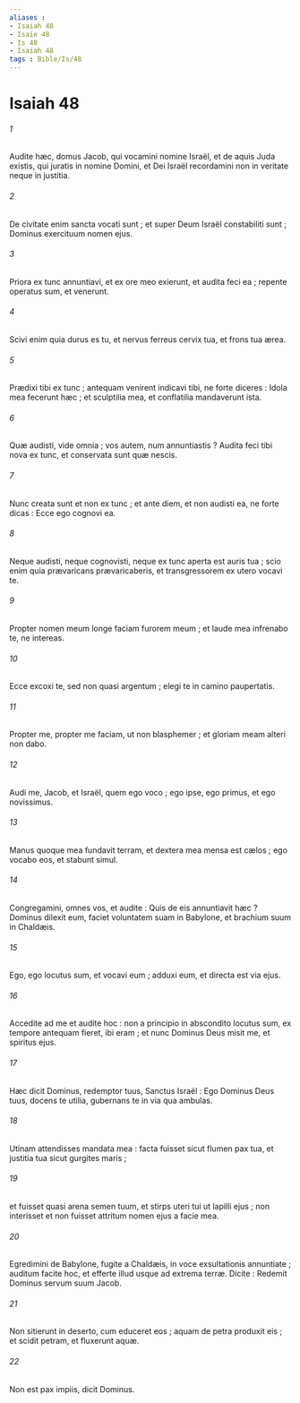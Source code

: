 ```yaml
---
aliases : 
- Isaiah 48
- Isaïe 48
- Is 48
- Isaiah 48
tags : Bible/Is/48
---
```


# Isaiah 48

###### 1
Audite hæc, domus Jacob, qui vocamini nomine Israël, et de aquis Juda existis, qui juratis in nomine Domini, et Dei Israël recordamini non in veritate neque in justitia.
###### 2
De civitate enim sancta vocati sunt ; et super Deum Israël constabiliti sunt ; Dominus exercituum nomen ejus.
###### 3
Priora ex tunc annuntiavi, et ex ore meo exierunt, et audita feci ea ; repente operatus sum, et venerunt.
###### 4
Scivi enim quia durus es tu, et nervus ferreus cervix tua, et frons tua ærea.
###### 5
Prædixi tibi ex tunc ; antequam venirent indicavi tibi, ne forte diceres : Idola mea fecerunt hæc ; et sculptilia mea, et conflatilia mandaverunt ista.
###### 6
Quæ audisti, vide omnia ; vos autem, num annuntiastis ? Audita feci tibi nova ex tunc, et conservata sunt quæ nescis.
###### 7
Nunc creata sunt et non ex tunc ; et ante diem, et non audisti ea, ne forte dicas : Ecce ego cognovi ea.
###### 8
Neque audisti, neque cognovisti, neque ex tunc aperta est auris tua ; scio enim quia prævaricans prævaricaberis, et transgressorem ex utero vocavi te.
###### 9
Propter nomen meum longe faciam furorem meum ; et laude mea infrenabo te, ne intereas.
###### 10
Ecce excoxi te, sed non quasi argentum ; elegi te in camino paupertatis.
###### 11
Propter me, propter me faciam, ut non blasphemer ; et gloriam meam alteri non dabo.
###### 12
Audi me, Jacob, et Israël, quem ego voco ; ego ipse, ego primus, et ego novissimus.
###### 13
Manus quoque mea fundavit terram, et dextera mea mensa est cælos ; ego vocabo eos, et stabunt simul.
###### 14
Congregamini, omnes vos, et audite : Quis de eis annuntiavit hæc ? Dominus dilexit eum, faciet voluntatem suam in Babylone, et brachium suum in Chaldæis.
###### 15
Ego, ego locutus sum, et vocavi eum ; adduxi eum, et directa est via ejus.
###### 16
Accedite ad me et audite hoc : non a principio in abscondito locutus sum, ex tempore antequam fieret, ibi eram ; et nunc Dominus Deus misit me, et spiritus ejus.
###### 17
Hæc dicit Dominus, redemptor tuus, Sanctus Israël : Ego Dominus Deus tuus, docens te utilia, gubernans te in via qua ambulas.
###### 18
Utinam attendisses mandata mea : facta fuisset sicut flumen pax tua, et justitia tua sicut gurgites maris ;
###### 19
et fuisset quasi arena semen tuum, et stirps uteri tui ut lapilli ejus ; non interisset et non fuisset attritum nomen ejus a facie mea.
###### 20
Egredimini de Babylone, fugite a Chaldæis, in voce exsultationis annuntiate ; auditum facite hoc, et efferte illud usque ad extrema terræ. Dicite : Redemit Dominus servum suum Jacob.
###### 21
Non sitierunt in deserto, cum educeret eos ; aquam de petra produxit eis ; et scidit petram, et fluxerunt aquæ.
###### 22
Non est pax impiis, dicit Dominus.
